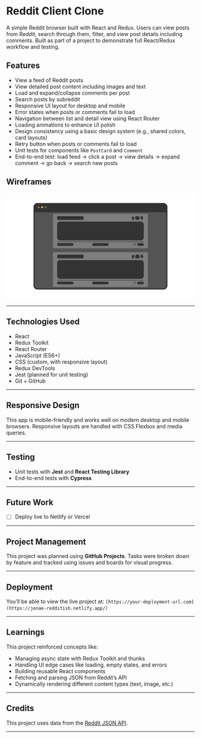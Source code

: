# Reddit Client Clone

A simple Reddit browser built with React and Redux. Users can view posts from Reddit, search through them, filter, and view post details including comments. Built as part of a project to demonstrate full React/Redux workflow and testing.

## Features

- View a feed of Reddit posts
- View detailed post content including images and text
- Load and expand/collapse comments per post
- Search posts by subreddit
- Responsive UI layout for desktop and mobile
- Error states when posts or comments fail to load
- Navigation between list and detail view using React Router
- Loading animations to enhance UI polish
- Design consistency using a basic design system (e.g., shared colors, card layouts)
- Retry button when posts or comments fail to load
- Unit tests for components like `PostCard` and `Comment`
- End-to-end test: load feed → click a post → view details → expand comment → go back → search new posts

## Wireframes

![alt text](image.png)

---

## Technologies Used

- React
- Redux Toolkit
- React Router
- JavaScript (ES6+)
- CSS (custom, with responsive layout)
- Redux DevTools
- Jest (planned for unit testing)
- Git + GitHub

---

## Responsive Design

This app is mobile-friendly and works well on modern desktop and mobile browsers. Responsive layouts are handled with CSS Flexbox and media queries.

---

## Testing

- Unit tests with **Jest** and **React Testing Library**
- End-to-end tests with **Cypress**

---

## Future Work

- [ ] Deploy live to Netlify or Vercel

---

## Project Management

This project was planned using **GitHub Projects**. Tasks were broken down by feature and tracked using issues and boards for visual progress.

---

## Deployment

You’ll be able to view the live project at: `[https://your-deployment-url.com](https://jenae-redditish.netlify.app/)`

---

## Learnings

This project reinforced concepts like:

- Managing async state with Redux Toolkit and thunks
- Handling UI edge cases like loading, empty states, and errors
- Building reusable React components
- Fetching and parsing JSON from Reddit’s API
- Dynamically rendering different content types (text, image, etc.)

---

## Credits

This project uses data from the [Reddit JSON API](https://www.reddit.com/dev/api/).

---
